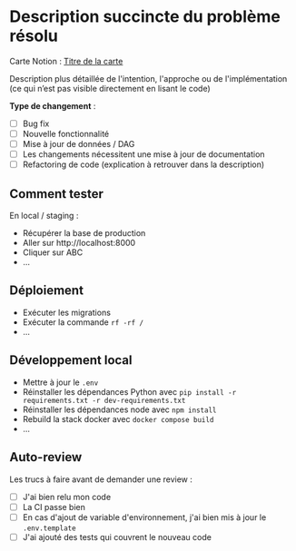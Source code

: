 # Description succincte du problème résolu

Carte Notion : [Titre de la carte](https://notion.so/...)

Description plus détaillée de l'intention, l'approche ou de l'implémentation (ce qui n’est pas visible directement en lisant le code)

<!-- Cocher la/les case.s appropriée.s -->
**Type de changement** :
- [ ] Bug fix
- [ ] Nouvelle fonctionnalité
- [ ] Mise à jour de données / DAG
- [ ] Les changements nécessitent une mise à jour de documentation
- [ ] Refactoring de code (explication à retrouver dans la description)

## Comment tester

En local / staging :
- Récupérer la base de production
- Aller sur http://localhost:8000
- Cliquer sur ABC
- …

## Déploiement

<!-- Dans le cas où il y a des instructions spécifiques de déploiement -->

- Exécuter les migrations
- Exécuter la commande `rf -rf /`
- ...

## Développement local

<!-- Dans le cas où il y a des instructions spécifiques pour garantir un local fonctionnel pour le reste de l'équipe -->
- Mettre à jour le `.env`
- Réinstaller les dépendances Python avec `pip install -r requirements.txt -r dev-requirements.txt`
- Réinstaller les dépendances node avec `npm install`
- Rebuild la stack docker avec `docker compose build`
- ...

## Auto-review

Les trucs à faire avant de demander une review :
- [ ] J'ai bien relu mon code
- [ ] La CI passe bien
- [ ] En cas d'ajout de variable d'environnement, j'ai bien mis à jour le `.env.template`
- [ ] J'ai ajouté des tests qui couvrent le nouveau code
